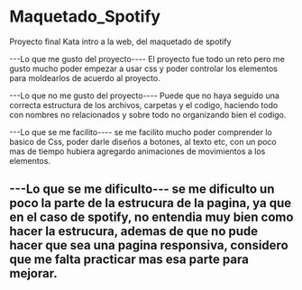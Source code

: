 # Maquetado_Spotify
Proyecto final Kata intro a la web, del maquetado de spotify

---Lo que me gusto del proyecto----
El proyecto fue todo un reto pero me gusto mucho poder empezar a usar css y poder 
controlar los elementos para moldearlos de acuerdo al proyecto.

---Lo que no me gusto del proyecto----
Puede que no haya seguido una correcta estructura de los archivos,
carpetas y el codigo, haciendo todo con nombres no relacionados y sobre todo
no organizando bien el codigo.

---Lo que se me facilito----
se me facilito mucho poder comprender lo basico de Css, poder darle diseños a
botones, al texto etc, con un poco mas de tiempo hubiera agregardo animaciones 
de movimientos a los elementos.

---Lo que se me dificulto---
se me dificulto un poco la parte de la estrucura de la pagina, ya que en el caso 
de spotify, no entendia muy bien como hacer la estrucura, ademas de que no pude 
hacer que sea una pagina responsiva, considero que me falta practicar mas esa parte
para mejorar.
---
